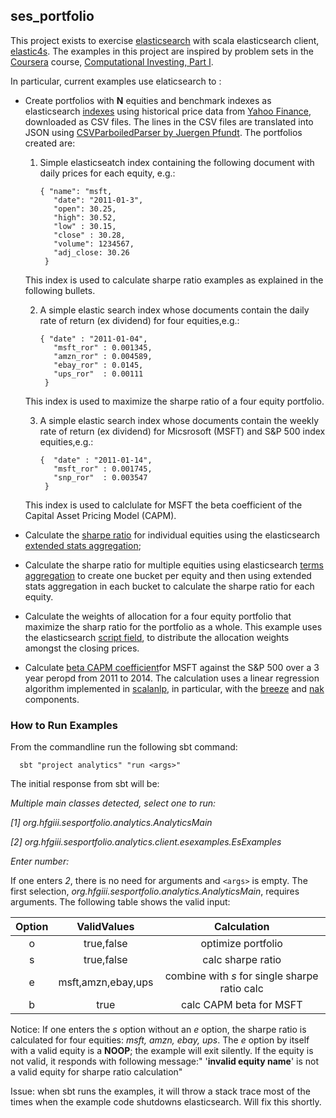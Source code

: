 ## ses_portfolio

This project exists to exercise [elasticsearch](http://elasticsearch.org) with scala elasticsearch client, [elastic4s](https://github.com/sksamuel/elastic4s). The examples in this project are inspired by problem sets in the [Coursera](https://www.coursera.org/) course, [Computational Investing, Part I](https://www.coursera.org/course/compinvesting1).

In particular, current examples use elaticsearch to :

* Create portfolios with __N__ equities and benchmark indexes as elasticsearch [indexes](http://www.elasticsearch.org/blog/what-is-an-elasticsearch-index/) using historical price data from [Yahoo Finance](http://finance.yahoo.com/), downloaded as CSV files. The lines in the CSV files are translated into JSON using [CSVParboiledParser by Juergen Pfundt](http://poundblog.wordpress.com/2014/08/23/a-scala-parboiled2-grammar-for-csv/). The portfolios created are:

  1. Simple elasticseatch index containing the following document with daily prices for each equity, e.g.:
  
     ```
     { "name": "msft,     
        "date": "2011-01-3",
        "open": 30.25,
        "high": 30.52,
        "low" : 30.15,
        "close" : 30.28,
        "volume": 1234567,
        "adj_close: 30.26 
      }
      ```
      
    This index is used to calculate sharpe ratio examples as explained in the following bullets.
    
  2. A simple elastic search index whose documents contain the daily rate of return (ex dividend) for four equities,e.g.:
  
     ```
     { "date" : "2011-01-04",
        "msft_ror" : 0.001345,
        "amzn_ror" : 0.004589,
        "ebay_ror" : 0.0145,
        "ups_ror"  : 0.00111
      }
      ```
   This index is used to maximize the sharpe ratio of a four equity portfolio. 
   
  3. A simple elastic search index whose documents contain the weekly rate of return (ex dividend) for Micsrosoft (MSFT) and S&P 500 index equities,e.g.:
  
     ```
     {  "date" : "2011-01-14",
        "msft_ror" : 0.001745,
        "snp_ror"  : 0.003547
      }
      ```
   This index is used to calclulate for MSFT the beta coefficient of the Capital Asset Pricing Model (CAPM).
 
* Calculate the [sharpe ratio](http://en.wikipedia.org/wiki/Sharpe_ratio) for individual equities using the elasticsearch [extended stats aggregation](http://www.elasticsearch.org/guide/en/elasticsearch/reference/current/search-aggregations-metrics-extendedstats-aggregation.html);
* Calculate the sharpe ratio for multiple equities using elasticsearch [terms aggregation](http://www.elasticsearch.org/guide/en/elasticsearch/reference/current/search-aggregations-bucket-terms-aggregation.html) to create one bucket per equity and then using extended stats aggregation in each bucket to calculate the sharpe ratio for each equity.
* Calculate the weights of allocation for a four equity portfolio that maximize the sharp ratio for the portfolio as a whole. This example uses the elasticsearch [script field](http://www.elasticsearch.org/guide/en/elasticsearch/reference/current/search-request-script-fields.html), to distribute the allocation weights amongst the closing prices. 
* Calculate [beta CAPM coefficient](http://en.wikipedia.org/wiki/Capital_asset_pricing_model)for MSFT against the S&P 500 over a 3 year peropd from 2011 to 2014. The calculation uses a linear regression algorithm implemented in [scalanlp](http://www.scalanlp.org), in particular, with the [breeze](https://github.com/scalanlp/breeze) and [nak](https://github.com/scalanlp/nak) components.

### How to Run Examples

From the commandline run the following sbt command: 
   ```
     sbt "project analytics" "run <args>"     
   ``` 
   
The initial response from sbt will be:
  
_Multiple main classes detected, select one to run:_

 _[1] org.hfgiii.sesportfolio.analytics.AnalyticsMain_
 
 _[2] org.hfgiii.sesportfolio.analytics.client.esexamples.EsExamples_

_Enter number:_

If one enters _2_, there is no need for arguments and `<args>` is empty. The first selection, _org.hfgiii.sesportfolio.analytics.AnalyticsMain_, requires arguments. The following table shows the valid input:

| Option   | ValidValues | Calculation |
| :------: | :---------: | :---------: |
|   o      | true,false  | optimize portfolio |
|   s      | true,false  | calc sharpe ratio |
|  e       | msft,amzn,ebay,ups| combine with _s_ for single sharpe ratio calc|
|  b       | true        | calc CAPM beta for MSFT|

Notice: If one enters the _s_ option without an _e_ option, the sharpe ratio is calculated for four equities: _msft, amzn, ebay, ups_. The _e_ option by itself with a valid equity is a __NOOP__; the example will exit silently. If the equity is not valid, it responds with following message:" '__invalid equity name__' is not a valid equity for sharpe ratio calculation"

Issue: when sbt runs the examples, it will throw a stack trace most of the times when the example code shutdowns elasticsearch. Will fix this shortly. 
